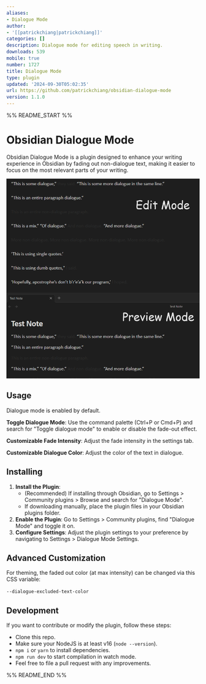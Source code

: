 ```yaml
---
aliases:
- Dialogue Mode
author:
- '[[patrickchiang|patrickchiang]]'
categories: []
description: Dialogue mode for editing speech in writing.
downloads: 539
mobile: true
number: 1727
title: Dialogue Mode
type: plugin
updated: '2024-09-30T05:02:35'
url: https://github.com/patrickchiang/obsidian-dialogue-mode
version: 1.1.0
---
```


%% README_START %%

# Obsidian Dialogue Mode

Obsidian Dialogue Mode is a plugin designed to enhance your writing experience in Obsidian by fading out non-dialogue text, making it easier to focus on the most relevant parts of your writing.

![Dialogue mode on](https://raw.githubusercontent.com/patrickchiang/obsidian-dialogue-mode/HEAD/img/dialogue.png)

## Usage

Dialogue mode is enabled by default.

**Toggle Dialogue Mode**: Use the command palette (Ctrl+P or Cmd+P) and search for "Toggle dialogue mode" to enable or disable the fade-out effect.

**Customizable Fade Intensity**: Adjust the fade intensity in the settings tab.

**Customizable Dialogue Color**: Adjust the color of the text in dialogue.

## Installing

1. **Install the Plugin**:
   - (Recommended) If installing through Obsidian, go to Settings > Community plugins > Browse and search for "Dialogue Mode".
   - If downloading manually, place the plugin files in your Obsidian plugins folder.
2. **Enable the Plugin**: Go to Settings > Community plugins, find "Dialogue Mode" and toggle it on.
3. **Configure Settings**: Adjust the plugin settings to your preference by navigating to Settings > Dialogue Mode Settings.

## Advanced Customization

For theming, the faded out color (at max intensity) can be changed via this CSS variable: 

`--dialogue-excluded-text-color`

## Development

If you want to contribute or modify the plugin, follow these steps:

- Clone this repo.
- Make sure your NodeJS is at least v16 (`node --version`).
- `npm i` or `yarn` to install dependencies.
- `npm run dev` to start compilation in watch mode.
- Feel free to file a pull request with any improvements.


%% README_END %%
